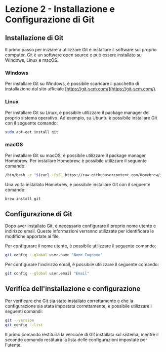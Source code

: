 # Lezione 2 - Installazione e Configurazione di Git

## Installazione di Git

Il primo passo per iniziare a utilizzare Git è installare il software sul proprio computer. Git è un software open source e può essere installato su Windows, Linux e macOS.

### Windows

Per installare Git su Windows, è possibile scaricare il pacchetto di installazione dal sito ufficiale [https://git-scm.com/](https://git-scm.com/).

### Linux

Per installare Git su Linux, è possibile utilizzare il package manager del proprio sistema operativo. Ad esempio, su Ubuntu è possibile installare Git con il seguente comando:

```bash
sudo apt-get install git
```

### macOS

Per installare Git su macOS, è possibile utilizzare il package manager Homebrew. Per installare Homebrew, è possibile utilizzare il seguente comando:

```bash
/bin/bash -c "$(curl -fsSL https://raw.githubusercontent.com/Homebrew/install/HEAD/install.sh)"
```

Una volta installato Homebrew, è possibile installare Git con il seguente comando:

```bash
brew install git
```

## Configurazione di Git

Dopo aver installato Git, è necessario configurare il proprio nome utente e indirizzo email. Queste informazioni verranno utilizzate per identificare le modifiche apportate ai file.

Per configurare il nome utente, è possibile utilizzare il seguente comando:

```bash
git config --global user.name "Nome Cognome"
```

Per configurare l'indirizzo email, è possibile utilizzare il seguente comando:

```bash
git config --global user.email "Email"
```

## Verifica dell'installazione e configurazione

Per verificare che Git sia stato installato correttamente e che la configurazione sia stata impostata correttamente, è possibile utilizzare i seguenti comandi:

```bash
git --version
git config --list
```

Il primo comando restituirà la versione di Git installata sul sistema, mentre il secondo comando restituirà la lista delle configurazioni impostate per l'utente.
